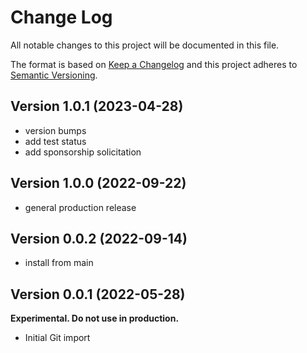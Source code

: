 # Change Log

All notable changes to this project will be documented in this file.

The format is based on [Keep a Changelog](http://keepachangelog.com/)
and this project adheres to [Semantic Versioning](http://semver.org/).

## Version 1.0.1 (2023-04-28)

- version bumps
- add test status
- add sponsorship solicitation

## Version 1.0.0 (2022-09-22)

- general production release

## Version 0.0.2 (2022-09-14)

- install from main

## Version 0.0.1 (2022-05-28)

**Experimental. Do not use in production.**

* Initial Git import
